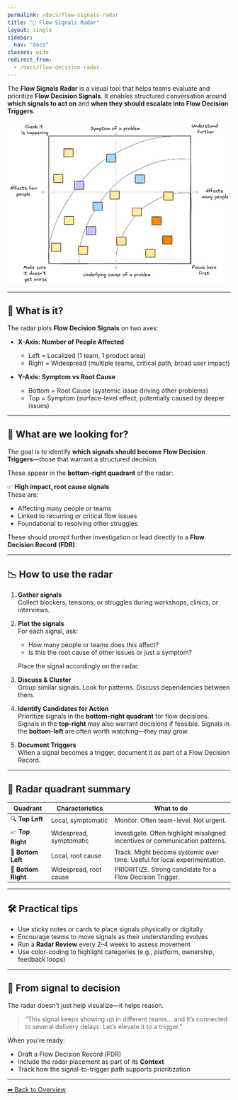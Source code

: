 ```yaml
---
permalink: /docs/flow-signals-radar
title: "📡 Flow Signals Radar"
layout: single
sidebar:
  nav: "docs"
classes: wide
redirect_from:
  - /docs/flow-decision-radar
---
```


The **Flow Signals Radar** is a visual tool that helps teams evaluate and prioritize **Flow Decision Signals**. It enables structured conversation around **which signals to act on** and **when they should escalate into Flow Decision Triggers**.

![Flow Signals Radar](/assets/images/flow-decision-radar-categories.png)

---

## 🧭 What is it?

The radar plots **Flow Decision Signals** on two axes:

- **X-Axis: Number of People Affected**  
  - Left = Localized (1 team, 1 product area)  
  - Right = Widespread (multiple teams, critical path, broad user impact)

- **Y-Axis: Symptom vs Root Cause**  
  - Bottom = Root Cause (systemic issue driving other problems)  
  - Top = Symptom (surface-level effect, potentially caused by deeper issues)

---

## 🧩 What are we looking for?

The goal is to identify **which signals should become Flow Decision Triggers**—those that warrant a structured decision.

These appear in the **bottom-right quadrant** of the radar:

✅ **High impact, root cause signals**  
These are:

- Affecting many people or teams  
- Linked to recurring or critical flow issues  
- Foundational to resolving other struggles

These should prompt further investigation or lead directly to a **Flow Decision Record (FDR)**.

---

## 📉 How to use the radar

1. **Gather signals**  
   Collect blockers, tensions, or struggles during workshops, clinics, or interviews.

2. **Plot the signals**  
   For each signal, ask:
   - How many people or teams does this affect?
   - Is this the root cause of other issues or just a symptom?

   Place the signal accordingly on the radar.

3. **Discuss & Cluster**  
   Group similar signals. Look for patterns. Discuss dependencies between them.

4. **Identify Candidates for Action**  
   Prioritize signals in the **bottom-right quadrant** for flow decisions.
   Signals in the **top-right** may also warrant decisions if feasible.
   Signals in the **bottom-left** are often worth watching—they may grow.

5. **Document Triggers**  
   When a signal becomes a trigger, document it as part of a Flow Decision Record.

---

## 📌 Radar quadrant summary

| Quadrant | Characteristics | What to do |
|----------|------------------|------------|
| 🔍 **Top Left** | Local, symptomatic | Monitor. Often team-level. Not urgent. |
| 📈 **Top Right** | Widespread, symptomatic | Investigate. Often highlight misaligned incentives or communication patterns. |
| 🧱 **Bottom Left** | Local, root cause | Track. Might become systemic over time. Useful for local experimentation. |
| 🚨 **Bottom Right** | Widespread, root cause | PRIORITIZE. Strong candidate for a Flow Decision Trigger. |

---

## 🛠️ Practical tips

- Use sticky notes or cards to place signals physically or digitally  
- Encourage teams to move signals as their understanding evolves  
- Run a **Radar Review** every 2–4 weeks to assess movement  
- Use color-coding to highlight categories (e.g., platform, ownership, feedback loops)

---

## 🎯 From signal to decision

The radar doesn’t just help visualize—it helps reason.

> “This signal keeps showing up in different teams… and it’s connected to several delivery delays. Let’s elevate it to a trigger.”

When you're ready:

- Draft a Flow Decision Record (FDR)
- Include the radar placement as part of its **Context**
- Track how the signal-to-trigger path supports prioritization

---

[⬅ Back to Overview](/docs/overview)
